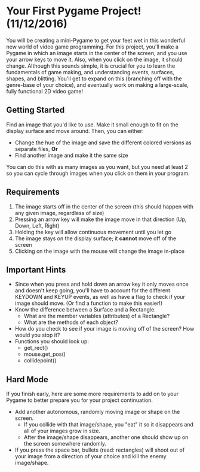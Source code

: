 # Your First Pygame Project! (11/12/2016)

You will be creating a mini-Pygame to get your feet wet in this wonderful new world of video game programming. For this project, you'll make a Pygame in which an image starts in the center of the screen, and you use your arrow keys to move it. Also, when you click on the image, it should change. Although this sounds simple, it is crucial for you to learn the fundamentals of game making, and understanding events, surfaces, shapes, and blitting. You'll get to expand on this (branching off with the genre-base of your choice), and eventually work on making a large-scale, fully functional 2D video game!

## Getting Started

Find an image that you'd like to use. Make it small enough to fit on the display surface and move around. Then, you can either:

- Change the hue of the image and save the different colored versions as separate files, **Or**
- Find another image and make it the same size

You can do this with as many images as you want, but you need at least 2 so you can cycle through images when you click on them in your program.

## Requirements

1. The image starts off in the center of the screen (this should happen with any given image, regardless of size)
2. Pressing an arrow key will make the image move in that direction (Up, Down, Left, Right)
3. Holding the key will allow continuous movement until you let go
4. The image stays on the display surface; it **cannot** move off of the screen
5. Clicking on the image with the mouse will change the image in-place

## Important Hints

- Since when you press and hold down an arrow key it only moves once and doesn't keep going, you'll have to account for the different KEYDOWN and KEYUP events, as well as have a flag to check if your image should move. (Or find a function to make this easier!)
- Know the difference between a Surface and a Rectangle.
  - What are the member variables (attributes) of a Rectangle?
  - What are the methods of each object?
- How do you check to see if your image is moving off of the screen? How would you stop it?
- Functions you should look up:
  - get_rect()
  - mouse.get_pos()
  - collidepoint()

## Hard Mode

If you finish early, here are some more requirements to add on to your Pygame to better prepare you for your project continuation.

- Add another autonomous, randomly moving image or shape on the screen.
  - If you collide with that image/shape, you "eat" it so it disappears and all of your images grow in size.
  - After the image/shape disappears, another one should show up on the screen somewhere randomly.
- If you press the space bar, bullets (read: rectangles) will shoot out of your image from a direction of your choice and kill the enemy image/shape.
